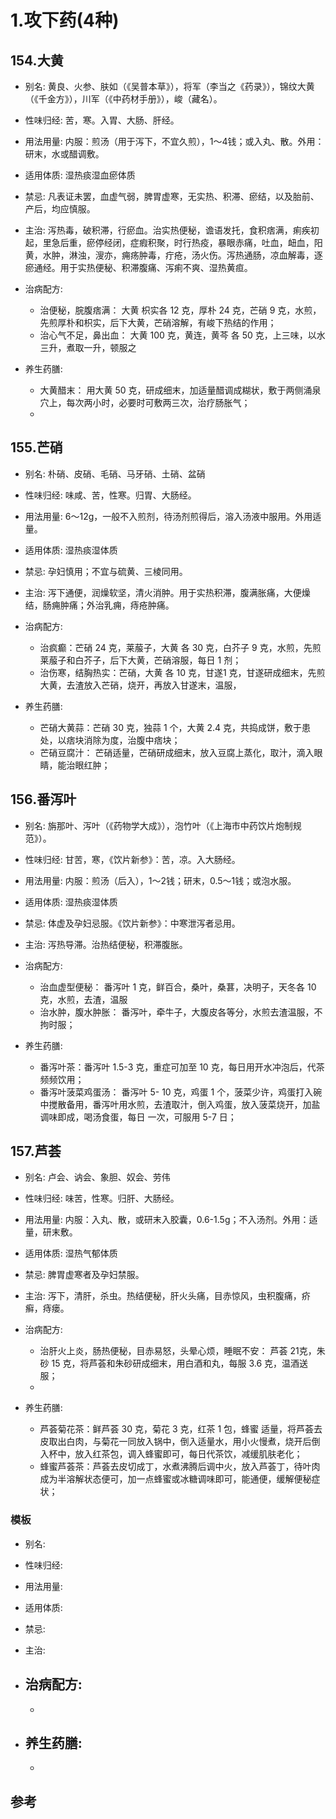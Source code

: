 # 1.攻下药(4种)


## 154.大黄

- 别名: 黄良、火参、肤如（《吴普本草》），将军（李当之《药录》），锦纹大黄（《千金方》），川军（《中药材手册》），峻（藏名）。
- 性味归经: 苦，寒。入胃、大肠、肝经。
- 用法用量: 内服：煎汤（用于泻下，不宜久煎），1～4钱；或入丸、散。外用：研末，水或醋调敷。
- 适用体质: 湿热痰湿血瘀体质
- 禁忌: 凡表证未罢，血虚气弱，脾胃虚寒，无实热、积滞、瘀结，以及胎前、产后，均应慎服。

- 主治: 泻热毒，破积滞，行瘀血。治实热便秘，谵语发托，食积痞满，痢疾初起，里急后重，瘀停经闭，症瘕积聚，时行热疫，暴眼赤痛，吐血，衄血，阳黄，水肿，淋浊，溲亦，痈疡肿毒，疔疮，汤火伤。泻热通肠，凉血解毒，逐瘀通经。用于实热便秘、积滞腹痛、泻痢不爽、湿热黄疸。
- 治病配方: 
  - 治便秘，脘腹痞满： 大黄 枳实各 12 克，厚朴 24 克，芒硝 9 克，水煎，先煎厚朴和枳实，后下大黄，芒硝溶解，有峻下热结的作用；
  - 治心气不足，鼻出血： 大黄 100 克，黄连，黄芩 各 50 克，上三味，以水三升，煮取一升，顿服之
  
- 养生药膳: 
  - 大黄醋末： 用大黄 50 克，研成细末，加适量醋调成糊状，敷于两侧涌泉穴上，每次两小时，必要时可敷两三次，治疗肠胀气；
  -

## 155.芒硝

- 别名: 朴硝、皮硝、毛硝、马牙硝、土硝、盆硝
- 性味归经: 味咸、苦，性寒。归胃、大肠经。
- 用法用量: 6～12g，一般不入煎剂，待汤剂煎得后，溶入汤液中服用。外用适量。
- 适用体质: 湿热痰湿体质
- 禁忌: 孕妇慎用；不宜与硫黄、三棱同用。

- 主治: 泻下通便，润燥软坚，清火消肿。用于实热积滞，腹满胀痛，大便燥结，肠痈肿痛；外治乳痈，痔疮肿痛。
- 治病配方: 
  - 治疯癫：芒硝 24 克，莱菔子，大黄 各 30 克，白芥子 9 克，水煎，先煎莱菔子和白芥子，后下大黄，芒硝溶服，每日 1 剂；
  - 治伤寒，结胸热实：芒硝，大黄 各 10 克，甘遂1 克，甘遂研成细末，先煎大黄，去渣放入芒硝，烧开，再放入甘遂末，温服，
  
- 养生药膳: 
  - 芒硝大黄蒜：芒硝 30 克，独蒜 1 个，大黄 2.4 克，共捣成饼，敷于患处，以痞块消除为度，治腹中痞块；
  - 芒硝豆腐汁： 芒硝适量，芒硝研成细末，放入豆腐上蒸化，取汁，滴入眼睛，能治眼红肿；



## 156.番泻叶

- 别名: 旃那叶、泻叶（《药物学大成》），泡竹叶（《上海市中药饮片炮制规范》）。
- 性味归经: 甘苦，寒，《饮片新参》：苦，凉。入大肠经。
- 用法用量: 内服：煎汤（后入），1～2钱；研末，0.5～1钱；或泡水服。
- 适用体质: 湿热痰湿体质
- 禁忌: 体虚及孕妇忌服。《饮片新参》：中寒泄泻者忌用。

- 主治: 泻热导滞。治热结便秘，积滞腹胀。
- 治病配方: 
  - 治血虚型便秘： 番泻叶 1 克，鲜百合，桑叶，桑葚，决明子，天冬各 10 克，水煎，去渣，温服
  - 治水肿，腹水肿胀： 番泻叶，牵牛子，大腹皮各等分，水煎去渣温服，不拘时服； 
  
- 养生药膳: 
  - 番泻叶茶：番泻叶 1.5-3 克，重症可加至 10 克，每日用开水冲泡后，代茶频频饮用；
  - 番泻叶菠菜鸡蛋汤： 番泻叶 5- 10 克，鸡蛋 1 个，菠菜少许，鸡蛋打入碗中搅散备用，番泻叶用水煎，去渣取汁，倒入鸡蛋，放入菠菜烧开，加盐调味即成，喝汤食蛋，每日 一次，可服用 5-7 日；


## 157.芦荟

- 别名: 卢会、讷会、象胆、奴会、劳伟
- 性味归经: 味苦，性寒。归肝、大肠经。
- 用法用量: 内服：入丸、散，或研末入胶囊，0.6-1.5g；不入汤剂。外用：适量，研末敷。
- 适用体质:  湿热气郁体质
- 禁忌: 脾胃虚寒者及孕妇禁服。

- 主治: 泻下，清肝，杀虫。热结便秘，肝火头痛，目赤惊风，虫积腹痛，疥癣，痔瘘。
- 治病配方: 
  - 治肝火上炎，肠热便秘，目赤易怒，头晕心烦，睡眠不安： 芦荟 21克，朱砂 15 克，将芦荟和朱砂研成细末，用白酒和丸，每服 3.6 克，温酒送服；
  - 
  
- 养生药膳: 
  - 芦荟菊花茶：鲜芦荟 30 克，菊花 3 克，红茶 1 包，蜂蜜 适量，将芦荟去皮取出白肉，与菊花一同放入锅中，倒入适量水，用小火慢煮，烧开后倒入杯中，放入红茶包，调入蜂蜜即可，每日代茶饮，减缓肌肤老化；
  - 蜂蜜芦荟茶：芦荟去皮切成丁，水煮沸腾后调中火，放入芦荟丁，待叶肉成为半溶解状态便可，加一点蜂蜜或冰糖调味即可，能通便，缓解便秘症状；






### 模板

- 别名: 
- 性味归经: 
- 用法用量:
- 适用体质: 
- 禁忌: 

- 主治: 
- 治病配方: 
  - 
  - 
  
- 养生药膳: 
  -
  -


## 参考
